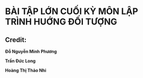 # BÀI TẬP LỚN CUỐI KỲ MÔN LẬP TRÌNH HUỚNG ĐỐI TƯỢNG #
## Credit: ##
**Đỗ Nguyễn Minh Phương**

**Trần Đức Long**

**Hoàng Thị Thảo Nhi**
